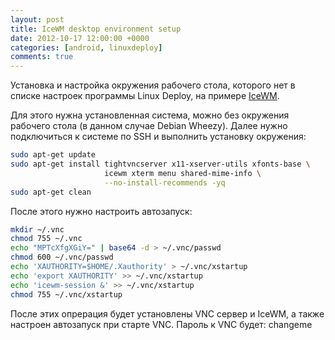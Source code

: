 ```yaml
---
layout: post
title: IceWM desktop environment setup
date: 2012-10-17 12:00:00 +0000
categories: [android, linuxdeploy]
comments: true
---
```


Установка и настройка окружения рабочего стола, которого нет в списке настроек программы Linux Deploy, на примере <a href="https://en.wikipedia.org/wiki/IceWM">IceWM</a>.

<!--more-->

Для этого нужна установленная система, можно без окружения рабочего стола (в данном случае Debian Wheezy). Далее нужно подключиться к системе по SSH и выполнить установку окружения:

```sh
sudo apt-get update
sudo apt-get install tightvncserver x11-xserver-utils xfonts-base \
                     icewm xterm menu shared-mime-info \
                     --no-install-recommends -yq
sudo apt-get clean
```

После этого нужно настроить автозапуск:

```sh
mkdir ~/.vnc
chmod 755 ~/.vnc
echo "MPTcXfgXGiY=" | base64 -d > ~/.vnc/passwd
chmod 600 ~/.vnc/passwd
echo 'XAUTHORITY=$HOME/.Xauthority' > ~/.vnc/xstartup
echo 'export XAUTHORITY' >> ~/.vnc/xstartup
echo 'icewm-session &' >> ~/.vnc/xstartup
chmod 755 ~/.vnc/xstartup
```

После этих опрерация будет установлены VNC сервер и IceWM, а также настроен автозапуск при старте VNC. Пароль к VNC будет: changeme
